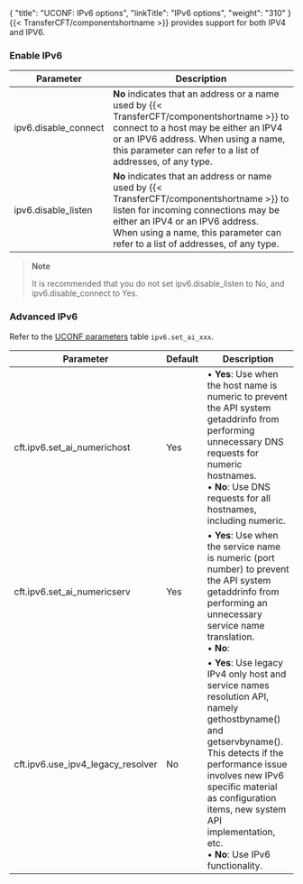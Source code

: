 {
    "title": "UCONF: IPv6  options",
    "linkTitle": "IPv6  options",
    "weight": "310"
}{{< TransferCFT/componentshortname  >}} provides support for both IPV4 and IPV6.

### Enable IPv6


| Parameter  | Description  |
| --- | --- |
| ipv6.disable_connect | **No** indicates that an address or a name used by {{< TransferCFT/componentshortname  >}} to connect to a host may be either an IPV4 or an IPV6 address. When using a name, this parameter can refer to a list of addresses, of any type. |
| ipv6.disable_listen  | **No** indicates that an address or name used by {{< TransferCFT/componentshortname  >}} to listen for incoming connections may be either an IPV4 or an IPV6 address.<br/> When using a name, this parameter can refer to a list of addresses, of any type. |


> **Note**
>
> It is recommended that you do not set ipv6.disable\_listen to No, and ipv6.disable\_connect to Yes.

### Advanced IPv6

Refer to the [UCONF parameters](../uconf_directory) table `ipv6.set_ai_xxx`.


| Parameter  | Default  | Description  |
| --- | --- | --- |
| cft.ipv6.set_ai_numerichost | Yes  |  • **Yes**: Use when the host name is numeric to prevent the API system getaddrinfo from performing unnecessary DNS requests for numeric hostnames.<br/> • **No**: Use DNS requests for all hostnames, including numeric. |
| cft.ipv6.set_ai_numericserv  | Yes  |  • **Yes**: Use when the service name is numeric (port number) to prevent the API system getaddrinfo from performing an unnecessary service name translation.<br/> • **No**: |
| cft.ipv6.use_ipv4_legacy_resolver  | No  |  • **Yes**: Use legacy IPv4 only host and service names resolution API, namely gethostbyname() and getservbyname(). This detects if the performance issue involves new IPv6 specific material as configuration items, new system API implementation, etc.<br/> • **No**: Use IPv6 functionality. |

